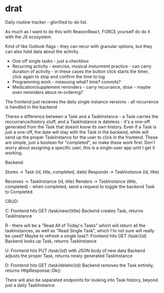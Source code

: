 # drat

Daily routine tracker - glorified to-do list.

As much as I want to do this with ReasonReact, FORCE yourself do do it with the JS ecosystem.

Kind of like Outlook flags - they can recur with granular options, but they can also hold data about the activity.

* One off single tasks - just a checkbox
* Recurring activity - exercise, musical insturment practice - can carry duration of activity - in these cases the button click starts the timer, click again to stop and confirm the time to log
* Programming work - measuing what?  time?  commits?
* Medication/supplement reminders - carry recurrance, dose - maybe even reminders about re-ordering?

The frontend just recieves the daily single instance versions - all recurrence is handled in the backend

Theres a difference between a Task and a TaskInstance - a Task carries the reccurrance/history stuff, and a TaskInstance is dateless - it's a one-off generated from the Task that doesnt know its own history.  Even if a Task is just a one-off, the date will stay with the Task in the backend, while will send up the proper TaskInstance for the user to click in the frontend.  These are simple, just a boolean for "completed", so make these work first. Don't worry about assigning a specific user, this is a single-user app until I get it working.

Backend:

Stores -> Task (id, title, completed, date)
Responds -> TaskInstance (id, title)

Receives -> TaskInstance (id, title)
Renders -> TaskInstance (title, completed) - when completed, send a request to toggle the backend Task to Completed

CRUD:

C:
Frontend hits GET /task/new/{title}
Backend creates Task, returns TaskInstance

R - there will be a "Read All of Today's Tasks" which will return all the taskinstances, as well as "Read Single Task", which I'm not sure will really be used?  Maybe to refresh a single task?:
Frontend hits GET /task/{id}
Backend looks up Task, returns TaskInstance

U:
Frontend hits PUT /task/{id} with JSON body of new data
Backend adjusts the proper Task, returns newly generated TaskInstance

D:
Frontend hits GET /task/delete/{id}
Backend removes the Task entirely, returns HttpResponse::Ok()

There will also be separated endpoints for looking into Task history, beyond just a daily TaskInstance
